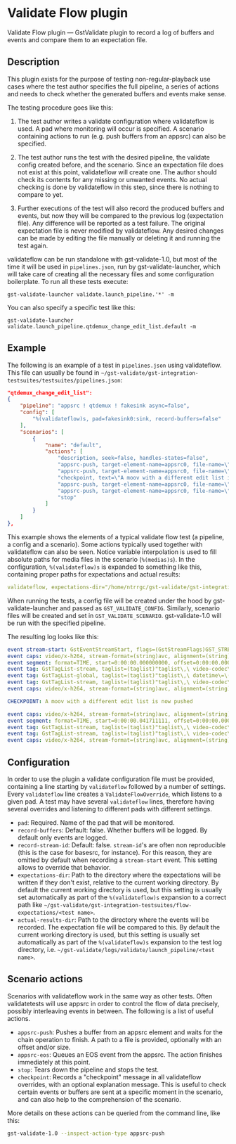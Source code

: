 # Validate Flow plugin

Validate Flow plugin &mdash; GstValidate plugin to record a log of buffers and events and compare them to an expectation file.

## Description

This plugin exists for the purpose of testing non-regular-playback use cases where the test author specifies the full pipeline, a series of actions and needs to check whether the generated buffers and events make sense.

The testing procedure goes like this:

1. The test author writes a validate configuration where validateflow is used. A pad where monitoring will occur is specified. A scenario containing actions to run (e.g. push buffers from an appsrc) can also be specified.

2. The test author runs the test with the desired pipeline, the validate config created before, and the scenario. Since an expectation file does not exist at this point, validateflow will create one. The author should check its contents for any missing or unwanted events. No actual checking is done by validateflow in this step, since there is nothing to compare to yet.

3. Further executions of the test will also record the produced buffers and events, but now they will be compared to the previous log (expectation file). Any difference will be reported as a test failure. The original expectation file is never modified by validateflow. Any desired changes can be made by editing the file manually or deleting it and running the test again.

validateflow can be run standalone with gst-validate-1.0, but most of the time it will be used in `pipelines.json`, run by gst-validate-launcher, which will take care of creating all the necessary files and some configuration boilerplate. To run all these tests execute:

    gst-validate-launcher validate.launch_pipeline.'*' -m

You can also specify a specific test like this:

    gst-validate-launcher validate.launch_pipeline.qtdemux_change_edit_list.default -m

## Example

The following is an example of a test in `pipelines.json` using validateflow. This file can usually be found in `~/gst-validate/gst-integration-testsuites/testsuites/pipelines.json`:

``` json
"qtdemux_change_edit_list":
{
    "pipeline": "appsrc ! qtdemux ! fakesink async=false",
    "config": [
        "%(validateflow)s, pad=fakesink0:sink, record-buffers=false"
    ],
    "scenarios": [
        {
            "name": "default",
            "actions": [
                "description, seek=false, handles-states=false",
                "appsrc-push, target-element-name=appsrc0, file-name=\"%(medias)s/fragments/car-20120827-85.mp4/init.mp4\"",
                "appsrc-push, target-element-name=appsrc0, file-name=\"%(medias)s/fragments/car-20120827-85.mp4/media1.mp4\"",
                "checkpoint, text=\"A moov with a different edit list is now pushed\"",
                "appsrc-push, target-element-name=appsrc0, file-name=\"%(medias)s/fragments/car-20120827-86.mp4/init.mp4\"",
                "appsrc-push, target-element-name=appsrc0, file-name=\"%(medias)s/fragments/car-20120827-86.mp4/media2.mp4\"",
                "stop"
            ]
        }
    ]
},
```

This example shows the elements of a typical validate flow test (a pipeline, a config and a scenario). Some actions typically used together with validateflow can also be seen. Notice variable interpolation is used to fill absolute paths for media files in the scenario (`%(medias)s`). In the configuration, `%(validateflow)s` is expanded to something like this, containing proper paths for expectations and actual results:

``` yaml
validateflow, expectations-dir="/home/ntrrgc/gst-validate/gst-integration-testsuites/flow-expectations/qtdemux_change_edit_list", actual-results-dir="/home/ntrrgc/gst-validate/logs/validate/launch_pipeline/qtdemux_change_edit_list"
```

When running the tests, a config file will be created under the hood by gst-validate-launcher and passed as `GST_VALIDATE_CONFIG`. Similarly, scenario files will be created and set in `GST_VALIDATE_SCENARIO`. gst-validate-1.0 will be run with the specified pipeline.

The resulting log looks like this:

``` yaml
event stream-start: GstEventStreamStart, flags=(GstStreamFlags)GST_STREAM_FLAG_NONE, group-id=(uint)1;
event caps: video/x-h264, stream-format=(string)avc, alignment=(string)au, level=(string)2.1, profile=(string)main, codec_data=(buffer)014d4015ffe10016674d4015d901b1fe4e1000003e90000bb800f162e48001000468eb8f20, width=(int)426, height=(int)240, pixel-aspect-ratio=(fraction)1/1;
event segment: format=TIME, start=0:00:00.000000000, offset=0:00:00.000000000, stop=none, time=0:00:00.000000000, base=0:00:00.000000000, position=0:00:00.000000000
event tag: GstTagList-stream, taglist=(taglist)"taglist\,\ video-codec\=\(string\)\"H.264\\\ /\\\ AVC\"\;";
event tag: GstTagList-global, taglist=(taglist)"taglist\,\ datetime\=\(datetime\)2012-08-27T01:00:50Z\,\ container-format\=\(string\)\"ISO\\\ fMP4\"\;";
event tag: GstTagList-stream, taglist=(taglist)"taglist\,\ video-codec\=\(string\)\"H.264\\\ /\\\ AVC\"\;";
event caps: video/x-h264, stream-format=(string)avc, alignment=(string)au, level=(string)2.1, profile=(string)main, codec_data=(buffer)014d4015ffe10016674d4015d901b1fe4e1000003e90000bb800f162e48001000468eb8f20, width=(int)426, height=(int)240, pixel-aspect-ratio=(fraction)1/1, framerate=(fraction)24000/1001;

CHECKPOINT: A moov with a different edit list is now pushed

event caps: video/x-h264, stream-format=(string)avc, alignment=(string)au, level=(string)3, profile=(string)main, codec_data=(buffer)014d401effe10016674d401ee8805017fcb0800001f480005dc0078b168901000468ebaf20, width=(int)640, height=(int)360, pixel-aspect-ratio=(fraction)1/1;
event segment: format=TIME, start=0:00:00.041711111, offset=0:00:00.000000000, stop=none, time=0:00:00.000000000, base=0:00:00.000000000, position=0:00:00.041711111
event tag: GstTagList-stream, taglist=(taglist)"taglist\,\ video-codec\=\(string\)\"H.264\\\ /\\\ AVC\"\;";
event tag: GstTagList-stream, taglist=(taglist)"taglist\,\ video-codec\=\(string\)\"H.264\\\ /\\\ AVC\"\;";
event caps: video/x-h264, stream-format=(string)avc, alignment=(string)au, level=(string)3, profile=(string)main, codec_data=(buffer)014d401effe10016674d401ee8805017fcb0800001f480005dc0078b168901000468ebaf20, width=(int)640, height=(int)360, pixel-aspect-ratio=(fraction)1/1, framerate=(fraction)24000/1001;
```

## Configuration

In order to use the plugin a validate configuration file must be provided, containing a line starting by `validateflow` followed by a number of settings. Every `validateflow` line creates a `ValidateFlowOverride`, which listens to a given pad. A test may have several `validateflow` lines, therefore having several overrides and listening to different pads with different settings.

 * `pad`: Required. Name of the pad that will be monitored.
 * `record-buffers`: Default: false. Whether buffers will be logged. By default only events are logged.
 * `record-stream-id`: Default: false. `stream-id`'s are often non reproducible (this is the case for basesrc, for instance). For this reason, they are omitted by default when recording a `stream-start` event. This setting allows to override that behavior.
 * `expectations-dir`: Path to the directory where the expectations will be written if they don't exist, relative to the current working directory. By default the current working directory is used, but this setting is usually set automatically as part of the `%(validateflow)s` expansion to a correct path like `~/gst-validate/gst-integration-testsuites/flow-expectations/<test name>`.
 * `actual-results-dir`: Path to the directory where the events will be recorded. The expectation file will be compared to this. By default the current working directory is used, but this setting is usually set automatically as part of the `%(validateflow)s` expansion to the test log directory, i.e. `~/gst-validate/logs/validate/launch_pipeline/<test name>`.

## Scenario actions

Scenarios with validateflow work in the same way as other tests. Often validatetests will use appsrc in order to control the flow of data precisely, possibly interleaving events in between. The following is a list of useful actions.

 * `appsrc-push`: Pushes a buffer from an appsrc element and waits for the chain operation to finish. A path to a file is provided, optionally with an offset and/or size.
 * `appsrc-eos`: Queues an EOS event from the appsrc. The action finishes immediately at this point.
 * `stop`: Tears down the pipeline and stops the test.
 * `checkpoint`: Records a "checkpoint" message in all validateflow overrides, with an optional explanation message. This is useful to check certain events or buffers are sent at a specific moment in the scenario, and can also help to the comprehension of the scenario.

More details on these actions can be queried from the command line, like this:

``` bash
gst-validate-1.0 --inspect-action-type appsrc-push
```
